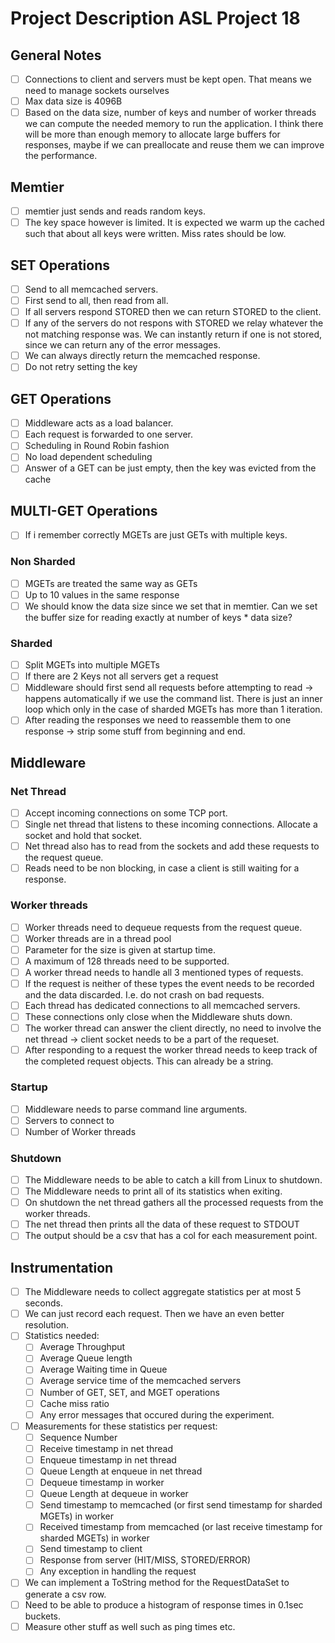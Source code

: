 # Project Description ASL Project 18

## General Notes
- [ ] Connections to client and servers must be kept open. That means we need to manage sockets ourselves
- [ ] Max data size is 4096B
- [ ] Based on the data size, number of keys and number of worker threads we can compute the needed memory to run the application. I think there will be more than enough memory to allocate large buffers for responses, maybe if we can preallocate and reuse them we can improve the performance.

## Memtier
- [ ] memtier just sends and reads random keys.
- [ ] The key space however is limited. It is expected we warm up the cached such that about all keys were written. Miss rates should be low.

## SET Operations
- [ ] Send to all memcached servers.
- [ ] First send to all, then read from all.
- [ ] If all servers respond STORED then we can return STORED to the client.
- [ ] If any of the servers do not respons with STORED we relay whatever the not matching response was. We can instantly return if one is not stored, since we can return any of the error messages.
- [ ] We can always directly return the memcached response.
- [ ] Do not retry setting the key

## GET Operations
- [ ] Middleware acts as a load balancer.
- [ ] Each request is forwarded to one server.
- [ ] Scheduling in Round Robin fashion
- [ ] No load dependent scheduling
- [ ] Answer of a GET can be just empty, then the key was evicted from the cache

## MULTI-GET Operations

 - [ ] If i remember correctly MGETs are just GETs with multiple keys.

### Non Sharded
- [ ] MGETs are treated the same way as GETs
- [ ] Up to 10 values in the same response
- [ ] We should know the data size since we set that in memtier. Can we set the buffer size for reading exactly at number of keys * data size?

### Sharded
- [ ] Split MGETs into multiple MGETs
- [ ] If there are 2 Keys not all servers get a request
- [ ] Middleware should first send all requests before attempting to read -> happens automatically if we use the command list. There is just an inner loop which only in the case of sharded MGETs has more than 1 iteration.
- [ ] After reading the responses we need to reassemble them to one response -> strip some stuff from beginning and end.

## Middleware

### Net Thread
- [ ] Accept incoming connections on some TCP port.
- [ ] Single net thread that listens to these incoming connections. Allocate a socket and hold that socket.
- [ ] Net thread also has to read from the sockets and add these requests to the request queue.
- [ ] Reads need to be non blocking, in case a client is still waiting for a response.

### Worker threads
- [ ] Worker threads need to dequeue requests from the request queue.
- [ ] Worker threads are in a thread pool
- [ ] Parameter for the size is given at startup time.
- [ ] A maximum of 128 threads need to be supported.
- [ ] A worker thread needs to handle all 3 mentioned types of requests.
- [ ] If the request is neither of these types the event needs to be recorded and the data discarded. I.e. do not crash on bad requests.
- [ ] Each thread has dedicated connections to all memcached servers. 
- [ ] These connections only close when the Middleware shuts down.
- [ ] The worker thread can answer the client directly, no need to involve the net thread -> client socket needs to be a part of the requeset. 
- [ ] After responding to a request the worker thread needs to keep track of the completed request objects. This can already be a string.

### Startup
- [ ] Middleware needs to parse command line arguments.
- [ ] Servers to connect to
- [ ] Number of Worker threads

### Shutdown
- [ ] The Middleware needs to be able to catch a kill from Linux to shutdown.
- [ ] The Middleware needs to print all of its statistics when exiting. 
- [ ] On shutdown the net thread gathers all the processed requests from the worker threads.
- [ ] The net thread then prints all the data of these request to STDOUT
- [ ] The output should be a csv that has a col for each measurement point.

## Instrumentation
- [ ] The Middleware needs to collect aggregate statistics per at most 5 seconds.
- [ ] We can just record each request. Then we have an even better resolution.
- [ ] Statistics needed:
    - [ ] Average Throughput
    - [ ] Average Queue length
    - [ ] Average Waiting time in Queue
    - [ ] Average service time of the memcached servers
    - [ ] Number of GET, SET, and MGET operations
    - [ ] Cache miss ratio
    - [ ] Any error messages that occured during the experiment.
- [ ] Measurements for these statistics per request:
    - [ ] Sequence Number
    - [ ] Receive timestamp in net thread
    - [ ] Enqueue timestamp in net thread
    - [ ] Queue Length at enqueue in net thread
    - [ ] Dequeue timestamp in worker
    - [ ] Queue Length at dequeue in worker
    - [ ] Send timestamp to memcached (or first send timestamp for sharded MGETs) in worker
    - [ ] Received timestamp from memcached (or last receive timestamp for sharded MGETs) in worker
    - [ ] Send timestamp to client
    - [ ] Response from server (HIT/MISS, STORED/ERROR)
    - [ ] Any exception in handling the request
- [ ] We can implement a ToString method for the RequestDataSet to generate a csv row.
- [ ] Need to be able to produce a histogram of response times in 0.1sec buckets.
- [ ] Measure other stuff as well such as ping times etc.
